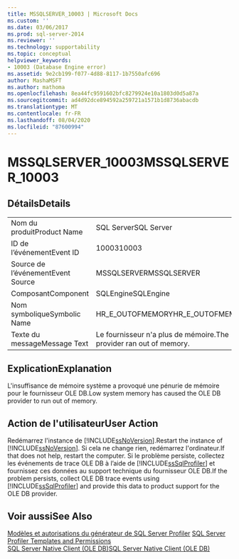 ```yaml
---
title: MSSQLSERVER_10003 | Microsoft Docs
ms.custom: ''
ms.date: 03/06/2017
ms.prod: sql-server-2014
ms.reviewer: ''
ms.technology: supportability
ms.topic: conceptual
helpviewer_keywords:
- 10003 (Database Engine error)
ms.assetid: 9e2cb199-f077-4d88-8117-1b7550afc696
author: MashaMSFT
ms.author: mathoma
ms.openlocfilehash: 8ea44fc9591602bfc8279924e10a1803d0d5a87a
ms.sourcegitcommit: ad4d92dce894592a259721a1571b1d8736abacdb
ms.translationtype: MT
ms.contentlocale: fr-FR
ms.lasthandoff: 08/04/2020
ms.locfileid: "87600994"
---
```

# <a name="mssqlserver_10003"></a><span data-ttu-id="2b501-102">MSSQLSERVER_10003</span><span class="sxs-lookup"><span data-stu-id="2b501-102">MSSQLSERVER_10003</span></span>
    
## <a name="details"></a><span data-ttu-id="2b501-103">Détails</span><span class="sxs-lookup"><span data-stu-id="2b501-103">Details</span></span>  
  
|||  
|-|-|  
|<span data-ttu-id="2b501-104">Nom du produit</span><span class="sxs-lookup"><span data-stu-id="2b501-104">Product Name</span></span>|<span data-ttu-id="2b501-105">SQL Server</span><span class="sxs-lookup"><span data-stu-id="2b501-105">SQL Server</span></span>|  
|<span data-ttu-id="2b501-106">ID de l’événement</span><span class="sxs-lookup"><span data-stu-id="2b501-106">Event ID</span></span>|<span data-ttu-id="2b501-107">10003</span><span class="sxs-lookup"><span data-stu-id="2b501-107">10003</span></span>|  
|<span data-ttu-id="2b501-108">Source de l’événement</span><span class="sxs-lookup"><span data-stu-id="2b501-108">Event Source</span></span>|<span data-ttu-id="2b501-109">MSSQLSERVER</span><span class="sxs-lookup"><span data-stu-id="2b501-109">MSSQLSERVER</span></span>|  
|<span data-ttu-id="2b501-110">Composant</span><span class="sxs-lookup"><span data-stu-id="2b501-110">Component</span></span>|<span data-ttu-id="2b501-111">SQLEngine</span><span class="sxs-lookup"><span data-stu-id="2b501-111">SQLEngine</span></span>|  
|<span data-ttu-id="2b501-112">Nom symbolique</span><span class="sxs-lookup"><span data-stu-id="2b501-112">Symbolic Name</span></span>|<span data-ttu-id="2b501-113">HR_E_OUTOFMEMORY</span><span class="sxs-lookup"><span data-stu-id="2b501-113">HR_E_OUTOFMEMORY</span></span>|  
|<span data-ttu-id="2b501-114">Texte du message</span><span class="sxs-lookup"><span data-stu-id="2b501-114">Message Text</span></span>|<span data-ttu-id="2b501-115">Le fournisseur n'a plus de mémoire.</span><span class="sxs-lookup"><span data-stu-id="2b501-115">The provider ran out of memory.</span></span>|  
  
## <a name="explanation"></a><span data-ttu-id="2b501-116">Explication</span><span class="sxs-lookup"><span data-stu-id="2b501-116">Explanation</span></span>  
 <span data-ttu-id="2b501-117">L'insuffisance de mémoire système a provoqué une pénurie de mémoire pour le fournisseur OLE DB.</span><span class="sxs-lookup"><span data-stu-id="2b501-117">Low system memory has caused the OLE DB provider to run out of memory.</span></span>  
  
## <a name="user-action"></a><span data-ttu-id="2b501-118">Action de l'utilisateur</span><span class="sxs-lookup"><span data-stu-id="2b501-118">User Action</span></span>  
 <span data-ttu-id="2b501-119">Redémarrez l'instance de [!INCLUDE[ssNoVersion](../../includes/ssnoversion-md.md)].</span><span class="sxs-lookup"><span data-stu-id="2b501-119">Restart the instance of [!INCLUDE[ssNoVersion](../../includes/ssnoversion-md.md)].</span></span> <span data-ttu-id="2b501-120">Si cela ne change rien, redémarrez l'ordinateur.</span><span class="sxs-lookup"><span data-stu-id="2b501-120">If that does not help, restart the computer.</span></span> <span data-ttu-id="2b501-121">Si le problème persiste, collectez les événements de trace OLE DB à l’aide de [!INCLUDE[ssSqlProfiler](../../includes/sssqlprofiler-md.md)] et fournissez ces données au support technique du fournisseur OLE DB.</span><span class="sxs-lookup"><span data-stu-id="2b501-121">If the problem persists, collect OLE DB trace events using [!INCLUDE[ssSqlProfiler](../../includes/sssqlprofiler-md.md)] and provide this data to product support for the OLE DB provider.</span></span>  
  
## <a name="see-also"></a><span data-ttu-id="2b501-122">Voir aussi</span><span class="sxs-lookup"><span data-stu-id="2b501-122">See Also</span></span>  
 <span data-ttu-id="2b501-123">[Modèles et autorisations du générateur de SQL Server Profiler](../../tools/sql-server-profiler/sql-server-profiler-templates-and-permissions.md) </span><span class="sxs-lookup"><span data-stu-id="2b501-123">[SQL Server Profiler Templates and Permissions](../../tools/sql-server-profiler/sql-server-profiler-templates-and-permissions.md) </span></span>  
 [<span data-ttu-id="2b501-124">SQL Server Native Client &#40;OLE DB&#41;</span><span class="sxs-lookup"><span data-stu-id="2b501-124">SQL Server Native Client &#40;OLE DB&#41;</span></span>](../native-client/ole-db/sql-server-native-client-ole-db.md)  
  
  
